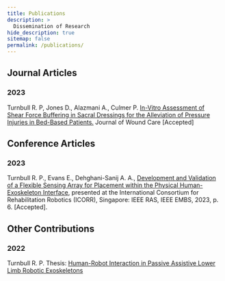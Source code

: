 ```yaml
---
title: Publications
description: >
  Dissemination of Research
hide_description: true
sitemap: false
permalink: /publications/
---
```



 <h2> Journal Articles </h2>
 
 <h3>2023</h3>

Turnbull R. P, Jones D., Alazmani A., Culmer P. [In-Vitro Assessment of Shear Force Buffering in Sacral Dressings for the Alleviation of Pressure Injuries in Bed-Based Patients.](https://rpturnbull.github.io/publications/shear-buffering/) Journal of Wound Care [Accepted]
 
 <h2> Conference Articles </h2>
 
 <h3>2023</h3>

Turnbull R. P., Evans E., Dehghani-Sanij A. A., [Development and Validation of a Flexible Sensing Array for Placement within the Physical Human-Exoskeleton Interface](https://rpturnbull.github.io/publications/ICORR-2023/), presented at the International Consortium for Rehabilitation Robotics (ICORR), Singapore: IEEE RAS, IEEE EMBS, 2023, p. 6. [Accepted].


 <h2> Other Contributions</h2>
  
 <h3>2022</h3>
 
Turnbull R. P. Thesis: [Human-Robot Interaction in Passive Assistive Lower Limb Robotic Exoskeletons](https://rpturnbull.github.io/publications/thesis/) 

